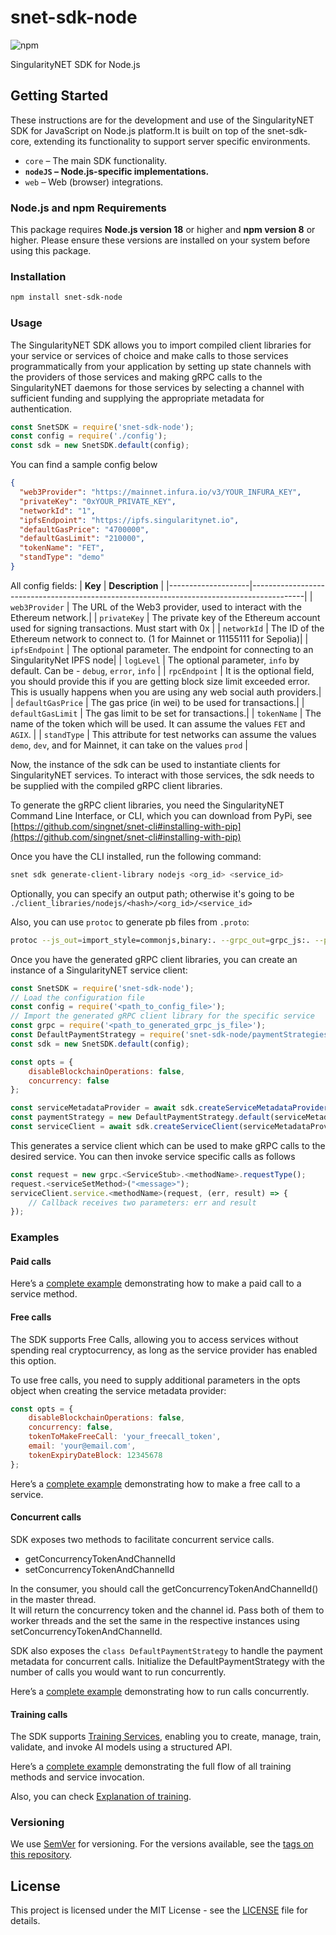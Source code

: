# snet-sdk-node

![npm](https://img.shields.io/npm/v/snet-sdk.svg)

SingularityNET SDK for Node.js
  
## Getting Started  
  
These instructions are for the development and use of the SingularityNET SDK for JavaScript on Node.js platform.It is built on top of the snet-sdk-core, extending its functionality to support server specific environments.

- `core` – The main SDK functionality.
- **`nodeJS` – Node.js-specific implementations.**
- `web` – Web (browser) integrations.

### Node.js and npm Requirements

This package requires **Node.js version 18** or higher and **npm version 8** or higher. Please ensure these versions are
installed on your system before using this package.

### Installation

```bash
npm install snet-sdk-node
```

### Usage

The SingularityNET SDK allows you to import compiled client libraries for your service or services of choice and make
calls to those services programmatically from your application by setting up state channels with the providers of those
services and making gRPC calls to the SingularityNET daemons for those services by selecting a channel with sufficient
funding and supplying the appropriate metadata for authentication.

```javascript
const SnetSDK = require('snet-sdk-node');
const config = require('./config');
const sdk = new SnetSDK.default(config);
```

You can find a sample config below

```json
{
  "web3Provider": "https://mainnet.infura.io/v3/YOUR_INFURA_KEY",
  "privateKey": "0xYOUR_PRIVATE_KEY",
  "networkId": "1",
  "ipfsEndpoint": "https://ipfs.singularitynet.io",
  "defaultGasPrice": "4700000",
  "defaultGasLimit": "210000",
  "tokenName": "FET",
  "standType": "demo"
}
```
All config fields:
| **Key**            | **Description**                                                                           |
|--------------------|-------------------------------------------------------------------------------------------|
| `web3Provider`     | The URL of the Web3 provider, used to interact with the Ethereum network.|
| `privateKey`       | The private key of the Ethereum account used for signing transactions. Must start with 0x |
| `networkId`        | The ID of the Ethereum network to connect to. (1 for Mainnet or 11155111 for Sepolia)|
| `ipfsEndpoint`     | The optional parameter. The endpoint for connecting to an SingularityNet IPFS node|
| `logLevel`        | The optional parameter, `info` by default. Can be -	`debug`, `error`, `info` |
| `rpcEndpoint`     | It is the optional field, you should provide this if you are getting block size limit exceeded error. This is usually happens when you are using any web social auth providers.|
| `defaultGasPrice`  | The gas price (in wei) to be used for transactions.|
| `defaultGasLimit`  | The gas limit to be set for transactions.|
| `tokenName`  | The name of the token which will be used. It can assume the values `FET` and `AGIX`. |
| `standType`  | This attribute for test networks can assume the values `demo`, `dev`, and for Mainnet, it can take on the values `prod` |

Now, the instance of the sdk can be used to instantiate clients for SingularityNET services. To interact with those
services, the sdk needs to be supplied with the compiled gRPC client libraries.

To generate the gRPC client libraries, you need the SingularityNET Command Line Interface, or CLI, which you can
download from PyPi,
see [https://github.com/singnet/snet-cli#installing-with-pip](https://github.com/singnet/snet-cli#installing-with-pip)

Once you have the CLI installed, run the following command:

```bash
snet sdk generate-client-library nodejs <org_id> <service_id>
```

Optionally, you can specify an output path; otherwise it's going to be
`./client_libraries/nodejs/<hash>/<org_id>/<service_id>`

Also, you can use `protoc` to generate pb files from `.proto`:

```bash
protoc --js_out=import_style=commonjs,binary:. --grpc_out=grpc_js:. --plugin=protoc-gen-grpc=`which grpc_tools_node_protoc_plugin` -I . filename.proto 
```

Once you have the generated gRPC client libraries, you can create an instance of a SingularityNET service client:

```javascript
const SnetSDK = require('snet-sdk-node');
// Load the configuration file
const config = require('<path_to_config_file>');
// Import the generated gRPC client library for the specific service
const grpc = require('<path_to_generated_grpc_js_file>');
const DefaultPaymentStrategy = require('snet-sdk-node/paymentStrategies/DefaultPaymentStrategy');
const sdk = new SnetSDK.default(config);

const opts = {
    disableBlockchainOperations: false,
    concurrency: false
};

const serviceMetadataProvider = await sdk.createServiceMetadataProvider('<org_id>', '<service_id>', '<payment_group_name>', opts);
const paymentStrategy = new DefaultPaymentStrategy.default(serviceMetadataProvider.account, 0);
const serviceClient = await sdk.createServiceClient(serviceMetadataProvider, grpc.<ClientStub>, paymentStrategy);
```

This generates a service client which can be used to make gRPC calls to the desired service.
You can then invoke service specific calls as follows

```javascript
const request = new grpc.<ServiceStub>.<methodName>.requestType();
request.<serviceSetMethod>("<message>");
serviceClient.service.<methodName>(request, (err, result) => {
    // Callback receives two parameters: err and result
});
```

### Examples

#### Paid calls

Here’s a [complete example](./Example/index.js) demonstrating how to make a paid call to a service method.

#### Free calls

The SDK supports Free Calls, allowing you to access services without spending real cryptocurrency, as long as the service provider has enabled this option.

To use free calls, you need to supply additional parameters in the opts object when creating the service metadata provider:

```javascript
const opts = {
    disableBlockchainOperations: false,
    concurrency: false,
    tokenToMakeFreeCall: 'your_freecall_token',
    email: 'your@email.com',
    tokenExpiryDateBlock: 12345678
};
```

Here’s a [complete example](./Example/index_freecall.js) demonstrating how to make a free call to a service.

#### Concurrent calls

SDK exposes two methods to facilitate concurrent service calls.

- getConcurrencyTokenAndChannelId
- setConcurrencyTokenAndChannelId

In the consumer, you should call the getConcurrencyTokenAndChannelId() in the master thread.  
It will return the concurrency token and the channel id.
Pass both of them to worker threads and the set the same in the respective instances using
setConcurrencyTokenAndChannelId.

SDK also exposes the `class DefaultPaymentStrategy` to handle the payment metadata for concurrent calls.
Initialize the DefaultPaymentStrategy with the number of calls you would want to run concurrently.

Here’s a [complete example](./Example/index_concurrency.js) demonstrating how to run calls concurrently.

#### Training calls

The SDK supports [Training Services](https://dev.singularitynet.io/docs/products/DecentralizedAIPlatform/DevelopersTutorials/Training/), enabling you to create, manage, train, validate, and invoke AI models using a structured API.

Here’s a [complete example](./Example/index_freecall.js) demonstrating the full flow of all training methods and service invocation.

Also, you can check [Explanation of training](https://dev.singularitynet.io/docs/products/DecentralizedAIPlatform/CoreConcepts/training/).

### Versioning

We use [SemVer](http://semver.org/) for versioning. For the versions available, see the
[tags on this repository](https://github.com/singnet/snet-sdk-node/tags).

## License

This project is licensed under the MIT License - see the
[LICENSE](https://github.com/singnet/snet-sdk-node/blob/master/LICENSE) file for details.
